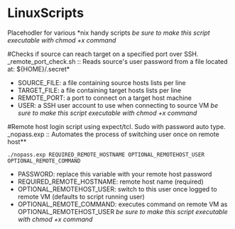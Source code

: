 LinuxScripts
============
Placehodler for various *nix handy scripts
_be sure to make this script executable with chmod +x command_

#Checks if source can reach target on a specified port over SSH. 
_remote_port_check.sh :: Reads source's user password from a file located at: ${HOME}/.secret*
- SOURCE_FILE: a file containing source hosts lists per line
- TARGET_FILE: a file containing target hosts lists per line
- REMOTE_PORT:  a port to connect on a target host machine
- USER: a SSH user account to use when connecting to source VM
_be sure to make this script executable with chmod +x command_


#Remote host login script using expect/tcl. Sudo with password auto type.
_nopass.exp :: Automates the process of switching user once on remote host**

```shell
./nopass.exp REQUIRED_REMOTE_HOSTNAME OPTIONAL_REMOTEHOST_USER OPTIONAL_REMOTE_COMMAND
```
- PASSWORD: replace this variable with your remote host password
- REQUIRED_REMOTE_HOSTNAME: remote host name (required)
- OPTIONAL_REMOTEHOST_USER: switch to this user once logged to remote VM (defaults to script running user)
- OPTIONAL_REMOTE_COMMAND: executes command on remote VM as OPTIONAL_REMOTEHOST_USER
_be sure to make this script executable with chmod +x command_
